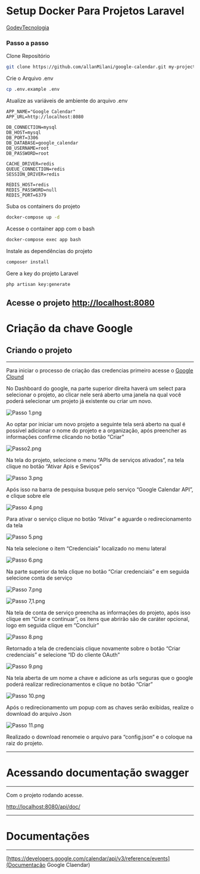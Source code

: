 
# Setup Docker Para Projetos Laravel
[GodevTecnologia](https://godevtecnologia.com.br)

### Passo a passo
Clone Repositório
```sh
git clone https://github.com/allanMilani/google-calendar.git my-project
```

Crie o Arquivo .env
```sh
cp .env.example .env
```


Atualize as variáveis de ambiente do arquivo .env
```dosini
APP_NAME="Google Calendar"
APP_URL=http://localhost:8080

DB_CONNECTION=mysql
DB_HOST=mysql
DB_PORT=3306
DB_DATABASE=google_calendar
DB_USERNAME=root
DB_PASSWORD=root

CACHE_DRIVER=redis
QUEUE_CONNECTION=redis
SESSION_DRIVER=redis

REDIS_HOST=redis
REDIS_PASSWORD=null
REDIS_PORT=6379
```


Suba os containers do projeto
```sh
docker-compose up -d
```


Acesse o container app com o bash
```sh
docker-compose exec app bash
```


Instale as dependências do projeto
```sh
composer install
```


Gere a key do projeto Laravel
```sh
php artisan key:generate
```


Acesse o projeto
[http://localhost:8080](http://localhost:8080)
---

# Criação da chave Google

## Criando o projeto

---

Para iniciar o processo de criação das credencias primeiro acesse o [Google Clound](https://console.developers.google.com/)

No Dashboard do google, na parte superior direita haverá um select para selecionar o projeto, ao clicar nele será aberto uma janela na qual você poderá selecionar um projeto já existente ou criar um novo.

![Passo 1.png](Criac%CC%A7a%CC%83o%20da%20chave%20Google%20180e7f6cd18c42b18870fd88a2f13872/Passo_1.png)

Ao optar por iniciar um novo projeto a seguinte tela será aberto na qual é possível adicionar o nome do projeto e a organização, após preencher as informações confirme clicando no botão “Criar”

![Passo2.png](Criac%CC%A7a%CC%83o%20da%20chave%20Google%20180e7f6cd18c42b18870fd88a2f13872/Passo2.png)

Na tela do projeto, selecione o menu “APIs de serviços ativados”, na tela clique no botão “Ativar Apis e Seviços”

![Passo 3.png](Criac%CC%A7a%CC%83o%20da%20chave%20Google%20180e7f6cd18c42b18870fd88a2f13872/Passo_3.png)

Após isso na barra de pesquisa busque pelo serviço “Google Calendar API”, e clique sobre ele

![Passo 4.png](Criac%CC%A7a%CC%83o%20da%20chave%20Google%20180e7f6cd18c42b18870fd88a2f13872/Passo_4.png)

Para ativar o serviço clique no botão “Ativar” e aguarde o redirecionamento da tela

![Passo 5.png](Criac%CC%A7a%CC%83o%20da%20chave%20Google%20180e7f6cd18c42b18870fd88a2f13872/Passo_5.png)

Na tela selecione o item “Credenciais” localizado no menu lateral

![Passo 6.png](Criac%CC%A7a%CC%83o%20da%20chave%20Google%20180e7f6cd18c42b18870fd88a2f13872/Passo_6.png)

Na parte superior da tela clique no botão “Criar credenciais” e em seguida selecione conta de serviço

![Passo 7.png](Criac%CC%A7a%CC%83o%20da%20chave%20Google%20180e7f6cd18c42b18870fd88a2f13872/Passo_7.png)

![Passo 7,1.png](Criac%CC%A7a%CC%83o%20da%20chave%20Google%20180e7f6cd18c42b18870fd88a2f13872/Passo_71.png)

Na tela de conta de serviço preencha as informações do projeto, após isso clique em “Criar e continuar”, os itens que abrirão são de caráter opcional, logo em seguida clique em “Concluir” 

![Passo 8.png](Criac%CC%A7a%CC%83o%20da%20chave%20Google%20180e7f6cd18c42b18870fd88a2f13872/Passo_8.png)

Retornado a tela de credenciais clique novamente sobre o botão “Criar credenciais” e selecione “ID do cliente OAuth”

![Passo 9.png](Criac%CC%A7a%CC%83o%20da%20chave%20Google%20180e7f6cd18c42b18870fd88a2f13872/Passo_9.png)

Na tela aberta de um nome a chave e adicione as urls seguras que o google poderá realizar redirecionamentos e clique no botão “Criar”

![Passo 10.png](Criac%CC%A7a%CC%83o%20da%20chave%20Google%20180e7f6cd18c42b18870fd88a2f13872/Passo_10.png)

Após o redirecionamento um popup com as chaves serão exibidas, realize o download do arquivo Json

![Passo 11.png](Criac%CC%A7a%CC%83o%20da%20chave%20Google%20180e7f6cd18c42b18870fd88a2f13872/Passo_11.png)

Realizado o download renomeie o arquivo para “config.json“ e o coloque na raiz do projeto.

---
# Acessando documentação swagger

---

Com o projeto rodando acesse.

[http://localhost:8080/api/doc/](http://localhost:880/api/doc/)

---
# Documentações
---
[https://developers.google.com/calendar/api/v3/reference/events](Documentação Google Claendar)
